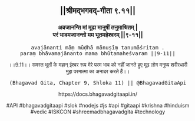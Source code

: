 <center><h2>||श्रीमद्‍भगवद्‍-गीता ९.११||</h2>
<h3>अवजानन्ति मां मूढा मानुषीं तनुमाश्रितम् |<br/>परं भावमजानन्तो मम भूतमहेश्वरम् ||९-११||</h3>
<pre>avajānanti māṃ mūḍhā mānuṣīṃ tanumāśritam .<br/>paraṃ bhāvamajānanto mama bhūtamaheśvaram ||9-11||</pre>
<p>।।9.11।। समस्त भूतों के महान् ईश्वर रूप मेरे परम भाव को नहीं जानते हुए मूढ़ लोग मनुष्य शरीरधारी मुझ परमात्मा का अनादर करते हैं।।</p>
<pre>(Bhagavad Gita, Chapter 9, Shloka 11) || @BhagavadGitaApi</pre><p>https://docs.bhagavadgitaapi.in/</p><p>#API #bhagavadgitaapi #slok #nodejs #js #api #gitaapi #krishna #hinduism #vedic #ISKCON #shreemadbhagavadgita #technology</p></center>